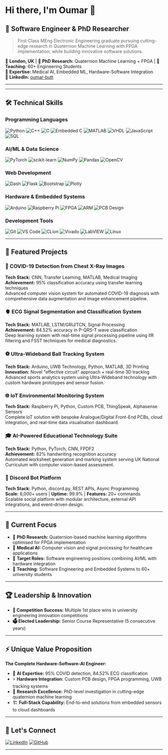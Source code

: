 # Hi there, I'm Oumar 👋

## 🔬 Software Engineer & PhD Researcher

> First Class MEng Electronic Engineering graduate pursuing cutting-edge research in Quaternion Machine Learning with FPGA implementation, while building innovative software solutions.

📍 **London, UK** | 🔬 **PhD Research:** Quaternion Machine Learning + FPGA | 👥 **Teaching:** 60+ Engineering Students  
🎯 **Expertise:** Medical AI, Embedded ML, Hardware-Software Integration  
💼 **LinkedIn:** [oumar-butt](https://linkedin.com/in/oumar-butt)

---

<!--![GitHub Stats](https://github-readme-stats.vercel.app/api?username=oum4r&show_icons=true&theme=radical&include_all_commits=true&count_private=true)-->
<!--![GitHub Streak](https://github-readme-streak-stats.herokuapp.com/?user=oum4r&theme=radical)-->

---

## 🛠️ Technical Skills

### Programming Languages
![Python](https://img.shields.io/badge/Python-3776AB?style=for-the-badge&logo=python&logoColor=white)
![C++](https://img.shields.io/badge/C++-00599C?style=for-the-badge&logo=c%2B%2B&logoColor=white)
![C](https://img.shields.io/badge/C-A8B9CC?style=for-the-badge&logo=c&logoColor=white)
![Embedded C](https://img.shields.io/badge/Embedded_C-00599C?style=for-the-badge&logo=c&logoColor=white)
![MATLAB](https://img.shields.io/badge/MATLAB-0076A8?style=for-the-badge&logo=mathworks&logoColor=white)
![VHDL](https://img.shields.io/badge/VHDL-543978?style=for-the-badge&logoColor=white)
![JavaScript](https://img.shields.io/badge/JavaScript-F7DF1E?style=for-the-badge&logo=javascript&logoColor=black)
![SQL](https://img.shields.io/badge/SQL-4479A1?style=for-the-badge&logo=mysql&logoColor=white)

### AI/ML & Data Science
![PyTorch](https://img.shields.io/badge/PyTorch-EE4C2C?style=for-the-badge&logo=pytorch&logoColor=white)
![scikit-learn](https://img.shields.io/badge/scikit--learn-F7931E?style=for-the-badge&logo=scikit-learn&logoColor=white)
![NumPy](https://img.shields.io/badge/NumPy-013243?style=for-the-badge&logo=numpy&logoColor=white)
![Pandas](https://img.shields.io/badge/Pandas-150458?style=for-the-badge&logo=pandas&logoColor=white)
![OpenCV](https://img.shields.io/badge/OpenCV-5C3EE8?style=for-the-badge&logo=opencv&logoColor=white)

### Web Development
![Dash](https://img.shields.io/badge/Dash-008DE4?style=for-the-badge&logo=plotly&logoColor=white)
![Flask](https://img.shields.io/badge/Flask-000000?style=for-the-badge&logo=flask&logoColor=white)
![Bootstrap](https://img.shields.io/badge/Bootstrap-563D7C?style=for-the-badge&logo=bootstrap&logoColor=white)
![Plotly](https://img.shields.io/badge/Plotly-3F4F75?style=for-the-badge&logo=plotly&logoColor=white)

### Hardware & Embedded Systems
![Arduino](https://img.shields.io/badge/Arduino-00979D?style=for-the-badge&logo=arduino&logoColor=white)
![Raspberry Pi](https://img.shields.io/badge/Raspberry%20Pi-C51A4A?style=for-the-badge&logo=raspberry-pi&logoColor=white)
![FPGA](https://img.shields.io/badge/FPGA-FF6600?style=for-the-badge&logoColor=white)
![ARM](https://img.shields.io/badge/ARM%20Cortex-0091BD?style=for-the-badge&logo=arm&logoColor=white)
![PCB Design](https://img.shields.io/badge/PCB_Design-00979D?style=for-the-badge&logoColor=white)

### Development Tools
![Git](https://img.shields.io/badge/Git-F05032?style=for-the-badge&logo=git&logoColor=white)
![VS Code](https://img.shields.io/badge/VS_Code-007ACC?style=for-the-badge&logo=visual-studio-code&logoColor=white)
![CLion](https://img.shields.io/badge/CLion-000000?style=for-the-badge&logo=clion&logoColor=white)
![Vivado](https://img.shields.io/badge/Xilinx_Vivado-FF1010?style=for-the-badge&logoColor=white)
![LabVIEW](https://img.shields.io/badge/LabVIEW-FFDB00?style=for-the-badge&logo=labview&logoColor=black)
![Linux](https://img.shields.io/badge/Linux-FCC624?style=for-the-badge&logo=linux&logoColor=black)

---

## 🚀 Featured Projects

### 🏥 COVID-19 Detection from Chest X-Ray Images
**Tech Stack:** CNN, Transfer Learning, MATLAB, Medical Imaging  
**Achievement:** 95% classification accuracy using transfer learning techniques  
Advanced computer vision system for automated COVID-19 diagnosis with comprehensive data augmentation and image enhancement pipeline.
<!--[🔗 View Project](https://github.com/username/covid-xray-detection)-->

### 🫀 ECG Signal Segmentation and Classification System
**Tech Stack:** MATLAB, LSTM/GRU/TCN, Signal Processing  
**Achievement:** 84.52% accuracy in P-QRS-T wave classification  
Deep learning system with real-time signal processing pipeline using IIR filtering and FSST techniques for medical diagnostics.
<!--[🔗 View Project](https://github.com/username/ecg-classification)-->

### ⚽ Ultra-Wideband Ball Tracking System
**Tech Stack:** Arduino, UWB Technology, Python, MATLAB, 3D Printing  
**Innovation:** Novel "effective circuit" approach + real-time 3D tracking  
Advanced sports analytics system using Ultra-Wideband technology with custom hardware prototypes and sensor fusion.
<!--[🔗 View Project](https://github.com/username/sports-tracking)-->

### 🌐 IoT Environmental Monitoring System
**Tech Stack:** Raspberry Pi, Python, Custom PCB, ThingSpeak, Alphasense Sensors  
Complete IoT solution with bespoke Analogue/Digital Front-End PCBs, cloud integration, and real-time data visualisation dashboard.
<!--[🔗 View Project](https://github.com/username/iot-air-quality)-->

### 🎓 AI-Powered Educational Technology Suite
**Tech Stack:** Python, PyTorch, CNN, FPDF2  
**Achievement:** 82% handwriting recognition accuracy  
Automated worksheet generation and marking system serving UK National Curriculum with computer vision-based assessment.
<!--[🔗 Generator](https://github.com/username/worksheet-generator) | [🔗 ML Marking](https://github.com/username/automated-marking)-->

### 🤖 Discord Bot Platform
**Tech Stack:** Python, discord.py, REST APIs, Async Programming  
**Scale:** 6,000+ users | **Uptime:** 99.9% | **Features:** 20+ commands  
Scalable social platform with modular architecture, external API integrations, and event-driven design.
<!--[🔗 View Project](https://github.com/username/discord-bot)-->

---

## 🎯 Current Focus

- 🔬 **PhD Research:** Quaternion-based machine learning algorithms optimised for FPGA implementation
- 🏥 **Medical AI:** Computer vision and signal processing for healthcare applications  
- 💼 **Target Roles:** Software engineering positions combining AI/ML with hardware integration
- 👥 **Teaching:** Software Engineering and Embedded Systems to 60+ university students

---

## 🏆 Leadership & Innovation

- **🥇 Competition Success:** Multiple 1st place wins in university engineering innovation competitions
- **🗳️ Elected Leadership:** Senior Course Representative (5 consecutive years)

---

## ⚡ Unique Value Proposition

**The Complete Hardware-Software-AI Engineer:**
- 🧠 **AI Expertise:** 95% COVID detection, 84.52% ECG classification
- ⚡ **Hardware Integration:** Custom PCB design, FPGA programming, UWB tracking systems
- 🔬 **Research Excellence:** PhD-level investigation in cutting-edge quaternion machine learning
- 🏗️ **Full-Stack Capability:** End-to-end solutions from embedded sensors to cloud dashboards

---

## 🤝 Let's Connect

[![LinkedIn](https://img.shields.io/badge/LinkedIn-0077B5?style=for-the-badge&logo=linkedin&logoColor=white)](https://linkedin.com/in/oumar-butt)
[![GitHub](https://img.shields.io/badge/GitHub-100000?style=for-the-badge&logo=github&logoColor=white)](https://github.com/oum4r)

---
